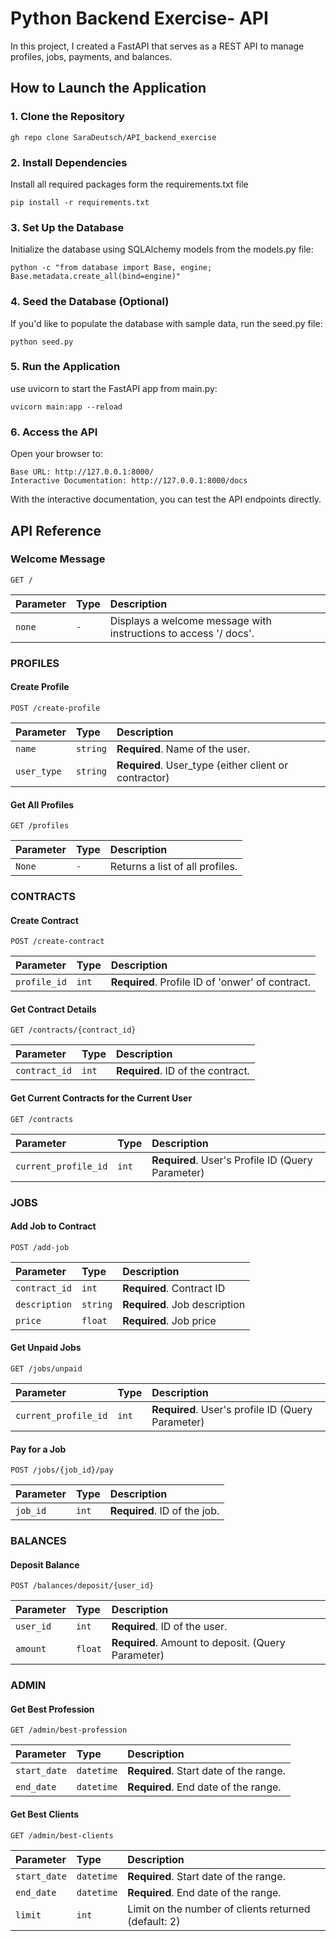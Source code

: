 # Python Backend Exercise- API

In this project, I created a FastAPI that serves as a REST API to manage profiles, jobs, payments, and balances. 

## How to Launch the Application

### 1. Clone the Repository
```
gh repo clone SaraDeutsch/API_backend_exercise
```

### 2. Install Dependencies
Install all required packages form the requirements.txt file
```
pip install -r requirements.txt
```

### 3. Set Up the Database
Initialize the database using SQLAlchemy models from the models.py file:
```
python -c "from database import Base, engine; Base.metadata.create_all(bind=engine)"
```

### 4. Seed the Database (Optional)
If you'd like to populate the database with sample data, run the seed.py file:
```
python seed.py
```

### 5. Run the Application
use uvicorn to start the FastAPI app from main.py:
```
uvicorn main:app --reload
```

### 6. Access the API
Open your browser to:
```
Base URL: http://127.0.0.1:8000/
Interactive Documentation: http://127.0.0.1:8000/docs
```

With the interactive documentation, you can test the API endpoints directly. 



## API Reference

### Welcome Message

```http
GET /
```

| Parameter | Type     | Description                |
| :-------- | :------- | :------------------------- |
| `none` | `-` | Displays a welcome message with instructions to access '/ docs'.|

### PROFILES

#### Create Profile

```http
POST /create-profile
```

| Parameter | Type     | Description                       |
| :-------- | :------- | :-------------------------------- |
| `name`      | `string` | **Required**. Name of the user. |
| `user_type`      | `string` | **Required**. User_type (either client or contractor) |


#### Get All Profiles
```http
GET /profiles
```

| Parameter | Type     | Description                       |
| :-------- | :------- | :-------------------------------- |
| `None`      | `-` | Returns a list of all profiles. |

### CONTRACTS

#### Create Contract

```http
POST /create-contract
```

| Parameter | Type     | Description                       |
| :-------- | :------- | :-------------------------------- |
| `profile_id`      | `int` | **Required**. Profile ID of 'onwer' of contract. |

#### Get Contract Details

```http
GET /contracts/{contract_id}
```

| Parameter | Type     | Description                       |
| :-------- | :------- | :-------------------------------- |
| `contract_id`      | `int` | **Required**. ID of the contract. |

#### Get Current Contracts for the Current User

```http
GET /contracts
```

| Parameter | Type     | Description                       |
| :-------- | :------- | :-------------------------------- |
| `current_profile_id`      | `int` | **Required**. User's Profile ID (Query Parameter) |


### JOBS

#### Add Job to Contract
```http
POST /add-job
```

| Parameter | Type     | Description                       |
| :-------- | :------- | :-------------------------------- |
| `contract_id`      | `int` | **Required**. Contract ID |
| `description`      | `string` | **Required**. Job description |
| `price`      | `float` | **Required**. Job price |

#### Get Unpaid Jobs
```http
GET /jobs/unpaid
```

| Parameter | Type     | Description                       |
| :-------- | :------- | :-------------------------------- |
| `current_profile_id`      | `int` | **Required**. User's profile ID (Query Parameter) |

#### Pay for a Job
```http
POST /jobs/{job_id}/pay
```

| Parameter | Type     | Description                       |
| :-------- | :------- | :-------------------------------- |
| `job_id`      | `int` | **Required**. ID of the job.|

### BALANCES

#### Deposit Balance
```http
POST /balances/deposit/{user_id}
```

| Parameter | Type     | Description                       |
| :-------- | :------- | :-------------------------------- |
| `user_id`      | `int` | **Required**. ID of the user. |
| `amount`      | `float` | **Required**. Amount to deposit. (Query Parameter) |

### ADMIN

#### Get Best Profession
```http
GET /admin/best-profession
```

| Parameter | Type     | Description                       |
| :-------- | :------- | :-------------------------------- |
| `start_date`      | `datetime` | **Required**. Start date of the range. |
| `end_date`      | `datetime` | **Required**. End date of the range. |

#### Get Best Clients
```http
GET /admin/best-clients
```

| Parameter | Type     | Description                       |
| :-------- | :------- | :-------------------------------- |
| `start_date`      | `datetime` | **Required**. Start date of the range. |
| `end_date`      | `datetime` | **Required**. End date of the range. |
| `limit`      | `int` | Limit on the number of clients returned (default: 2) |
